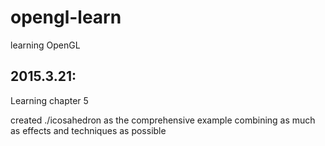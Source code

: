 # opengl-learn

learning OpenGL

## 2015.3.21:

Learning chapter 5

created ./icosahedron as the comprehensive example combining 
as much as effects and techniques as possible

